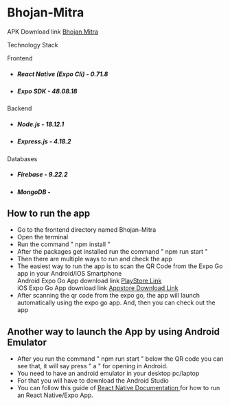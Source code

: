 # Bhojan-Mitra

APK Download link <a href="https://drive.google.com/drive/folders/1--f2qNE3TkDONDzWxKPu2ThwBVt1X4JT?usp=drive_link"> Bhojan Mitra </a>

Technology Stack

Frontend
- <h5>React Native (Expo Cli) - 0.71.8</h5>
- <h5>Expo SDK - 48.08.18</h5>

Backend
- <h5>Node.js - 18.12.1</h5>
- <h5>Express.js - 4.18.2</h5>

Databases
- <h5>Firebase - 9.22.2</h5>
- <h5>MongoDB - </h5>

## How to run the app
+ Go to the frontend directory named Bhojan-Mitra
+ Open the terminal
+ Run the command " npm install "
+ After the packages get installed run the command " npm run start "
+ Then there are multiple ways to run and check the app
+ The easiest way to run the app is to scan the QR Code from the Expo Go app in your Android/iOS Smartphone <br>
  Android Expo Go App download link <a href="https://play.google.com/store/apps/details?id=host.exp.exponent&hl=en&gl=US" target="_blank">PlayStore Link</a> <br>
  iOS Expo Go App download link <a href="https://apps.apple.com/us/app/expo-go/id982107779" target="_blank">Appstore Download Link</a>
+ After scanning the qr code from the expo go, the app will launch automatically using the expo go app. And, then you can check out the app

## Another way to launch the App by using Android Emulator
+ After you run the command " npm run start " below the QR code you can see that, it will say press " a " for opening in Android.
+ You need to have an android emulator in your desktop pc/laptop
+ For that you will have to download the Android Studio
+ You can follow this guide of <a href="https://reactnative.dev/docs/environment-setup?guide=native"> React Native Documentation </a> for how to run an React Native/Expo App.
